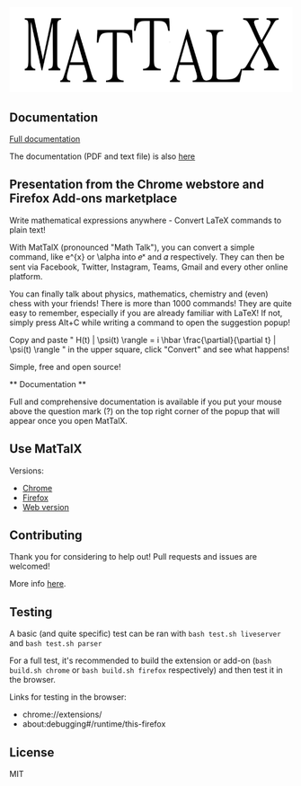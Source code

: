 ![MatTalX logo](common/images/mattalx_logo.png)

## Documentation

<a href="https://mattalx.org/documentation.html" target="_blank">Full documentation</a>

The documentation (PDF and text file) is also [here](docs)

## Presentation from the Chrome webstore and Firefox Add-ons marketplace

Write mathematical expressions anywhere - Convert LaTeX commands to plain text!

With MatTalX (pronounced "Math Talk"), you can convert a simple command, like e^{x} or \alpha into 𝑒ˣ and 𝛼 respectively. They can then be sent via Facebook, Twitter, Instagram, Teams, Gmail and every other online platform.

You can finally talk about physics, mathematics, chemistry and (even) chess with your friends! There is more than 1000 commands! They are quite easy to remember, especially if you are already familiar with LaTeX! If not, simply press Alt+C while writing a command to open the suggestion popup!

Copy and paste " H(t) | \psi(t) \rangle = i \hbar \frac{\partial}{\partial t} | \psi(t) \rangle " in the upper square, click "Convert" and see what happens!

Simple, free and open source!


** Documentation **

Full and comprehensive documentation is available if you put your mouse above the question mark (?) on the top right corner of the popup that will appear once you open MatTalX.

## Use MatTalX
Versions:
* <a href="https://chrome.google.com/webstore/detail/mattalx-write-math-symbol/jllceliamggkpffccbefpefgmcigaglb" target="_blank">Chrome</a>
* <a href="https://addons.mozilla.org/firefox/addon/mattalx-write-math-symbols/" target="_blank">Firefox</a>
* <a href="https://mattalx.org/web-version.html">Web version</a>

## Contributing
Thank you for considering to help out! Pull requests and issues are welcomed!

More info [here](CONTRIBUTING.md).

## Testing
A basic (and quite specific) test can be ran with `bash test.sh liveserver` and `bash test.sh parser`

For a full test, it's recommended to build the extension or add-on (`bash build.sh chrome` or `bash build.sh firefox` respectively) and then test it in the browser.

Links for testing in the browser:  
* chrome://extensions/
* about:debugging#/runtime/this-firefox

## License
MIT